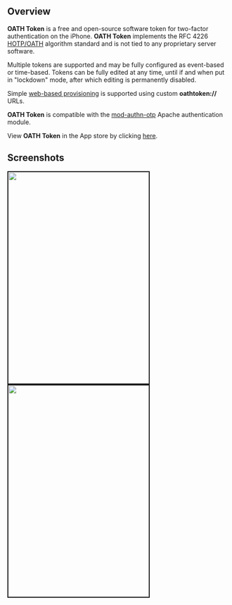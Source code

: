 ## Overview

**OATH Token** is a free and open-source software token for two-factor authentication on the iPhone. **OATH Token** implements the RFC 4226 [HOTP/OATH](http://en.wikipedia.org/wiki/HOTP) algorithm standard and is not tied to any proprietary server software.

Multiple tokens are supported and may be fully configured as event-based or time-based. Tokens can be fully edited at any time, until if and when put in "lockdown" mode, after which editing is permanently disabled.

Simple [web-based provisioning](http://code.google.com/p/oathtoken/wiki/WebProvisioning) is supported using custom **oathtoken://** URLs.

**OATH Token** is compatible with the [mod-authn-otp](http://mod-authn-otp.googlecode.com/) Apache authentication module.

View **OATH Token** in the App store by clicking [here](http://itunes.apple.com/us/app/oath-token/id364017137?mt=8).

## Screenshots

<img width='320' height='480' border='2' src='http://oathtoken.googlecode.com/svn/wiki/mainscreen.png'></img>    <img width='320' height='480' border='2' src='http://oathtoken.googlecode.com/svn/wiki/editscreen.png'></img>
